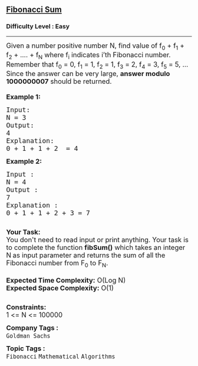 <h2><a href="https://practice.geeksforgeeks.org/problems/fibonacci-sum1423/1">Fibonacci Sum</a></h2><h3>Difficulty Level : Easy</h3><hr><div class="problems_problem_content__Xm_eO"><p><span style="font-size:18px">Given a number positive number N, find value of f<sub>0</sub> + f<sub>1</sub> + f<sub>2</sub> + …. + f<sub>N</sub> where f<sub>i</sub> indicates i’th Fibonacci number.<br>
Remember that f<sub>0</sub> = 0, f<sub>1</sub> = 1, f<sub>2</sub> = 1, f<sub>3</sub> = 2, f<sub>4</sub> = 3, f<sub>5</sub> = 5, …<br>
Since the answer can be very large, <strong>answer modulo 1000000007</strong> should be returned.<br>
<br>
<strong>Example 1:</strong></span></p>

<pre><span style="font-size:18px">Input:
N = 3
Output:
4
Explanation:
0 + 1 + 1 + 2  = 4</span>
</pre>

<p><span style="font-size:18px"><strong>Example 2:</strong></span></p>

<pre><span style="font-size:18px">Input :
N = 4
Output :
7
Explanation :
0 + 1 + 1 + 2 + 3 = 7</span>
</pre>

<p><br>
<span style="font-size:18px"><strong>Your Task:</strong><br>
You don't need to read input or print anything. Your task is to complete the function&nbsp;<strong>fibSum()</strong>&nbsp;which takes an integer N<strong>&nbsp;</strong>as input parameter&nbsp;and returns the sum of all the Fibonacci number from F<sub>0</sub>&nbsp;to F<sub>N</sub>.<br>
<br>
<strong>Expected Time Complexity:</strong>&nbsp;O(Log N)<br>
<strong>Expected Space Complexity:</strong>&nbsp;O(1)</span><br>
&nbsp;</p>

<p><span style="font-size:18px"><strong>Constraints:</strong><br>
1 &lt;= N &lt;= 100000</span></p>
</div><p><span style=font-size:18px><strong>Company Tags : </strong><br><code>Goldman Sachs</code>&nbsp;<br><p><span style=font-size:18px><strong>Topic Tags : </strong><br><code>Fibonacci</code>&nbsp;<code>Mathematical</code>&nbsp;<code>Algorithms</code>&nbsp;